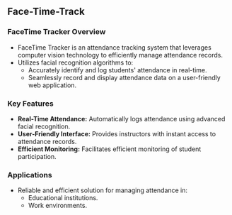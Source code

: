 ## **Face-Time-Track**

### **FaceTime Tracker Overview**
- FaceTime Tracker is an attendance tracking system that leverages computer vision technology to efficiently manage attendance records.
- Utilizes facial recognition algorithms to:
  - Accurately identify and log students' attendance in real-time.
  - Seamlessly record and display attendance data on a user-friendly web application.

### **Key Features**
- **Real-Time Attendance:** Automatically logs attendance using advanced facial recognition.
- **User-Friendly Interface:** Provides instructors with instant access to attendance records.
- **Efficient Monitoring:** Facilitates efficient monitoring of student participation.

### **Applications**
- Reliable and efficient solution for managing attendance in:
  - Educational institutions.
  - Work environments.
